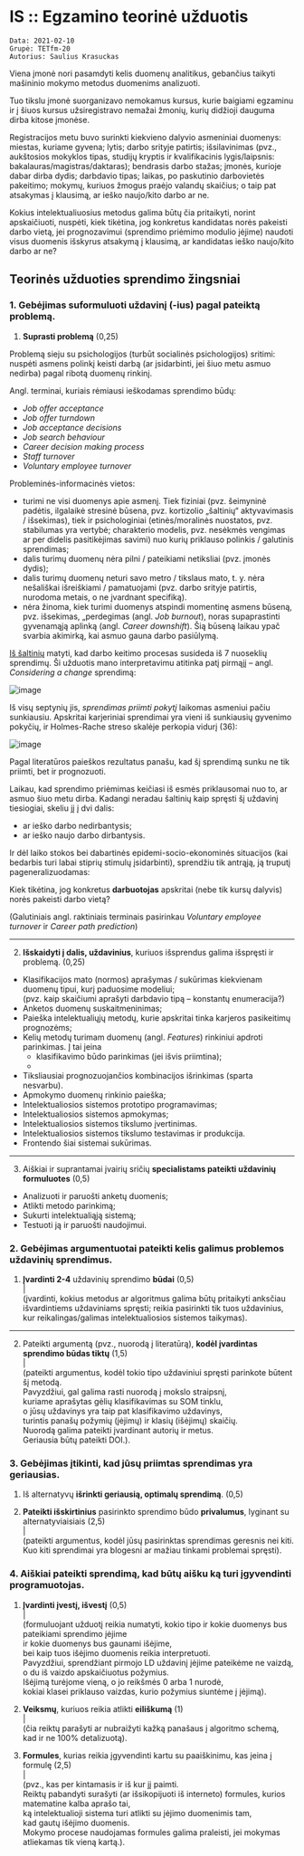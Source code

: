 
# IS :: Egzamino teorinė užduotis

`Data: 2021-02-10`  
`Grupė: TETfm-20`  
`Autorius: Saulius Krasuckas`  

Viena įmonė nori pasamdyti kelis duomenų analitikus, gebančius taikyti mašininio mokymo metodus duomenims analizuoti. 

Tuo tikslu įmonė suorganizavo nemokamus kursus, kurie baigiami egzaminu ir į šiuos kursus užsiregistravo nemažai žmonių, kurių didžioji dauguma dirba kitose įmonėse. 

Registracijos metu buvo surinkti kiekvieno dalyvio asmeniniai duomenys: 
miestas, kuriame gyvena; 
lytis; 
darbo srityje patirtis; 
išsilavinimas (pvz.,
 aukštosios mokyklos tipas,
 studijų kryptis ir
 kvalifikacinis lygis/laipsnis: bakalauras/magistras/daktaras); 
bendrasis darbo stažas; 
įmonės, kurioje dabar dirba dydis; 
darbdavio tipas; 
laikas, po paskutinio darbovietės pakeitimo; 
mokymų, kuriuos žmogus praėjo valandų skaičius; 
o taip pat atsakymas į klausimą, ar ieško naujo/kito darbo ar ne.

Kokius intelektualiuosius metodus galima būtų čia pritaikyti, norint apskaičiuoti, nuspėti, kiek tikėtina, jog konkretus kandidatas norės pakeisti darbo vietą, jei prognozavimui (sprendimo priėmimo modulio įėjime) naudoti visus duomenis išskyrus atsakymą į klausimą, ar kandidatas ieško naujo/kito darbo ar ne?

## Teorinės užduoties sprendimo žingsniai

### 1. Gebėjimas suformuluoti uždavinį (-ius) pagal pateiktą problemą.

  1. **Suprasti problemą**  (0,25)  
  
Problemą sieju su psichologijos (turbūt socialinės psichologijos) sritimi: nuspėti asmens polinkį keisti darbą (ar įsidarbinti, jei šiuo metu asmuo nedirba) pagal ribotą duomenų rinkinį. 

Angl. terminai, kuriais rėmiausi ieškodamas sprendimo būdų:

* _Job offer acceptance_
* _Job offer turndown_
* _Job acceptance decisions_
* _Job search behaviour_
* _Career decision making process_
* _Staff turnover_
* _Voluntary employee turnover_

Probleminės-informacinės vietos:

* turimi ne visi duomenys apie asmenį. Tiek fiziniai (pvz. šeimyninė padėtis, ilgalaikė stresinė būsena, pvz. kortizolio „šaltinių“ aktyvavimasis / išsekimas), tiek ir psichologiniai (etinės/moralinės nuostatos, pvz. stabilumas yra vertybė; charakterio modelis, pvz. nesėkmės vengimas ar per didelis pasitikėjimas savimi) nuo kurių priklauso polinkis / galutinis sprendimas;
* dalis turimų duomenų nėra pilni / pateikiami netiksliai (pvz. įmonės dydis);
* dalis turimų duomenų neturi savo metro / tikslaus mato, t. y. nėra nešališkai išreiškiami / pamatuojami (pvz. darbo srityje patirtis, nurodoma metais, o ne įvardnant specifiką).
* nėra žinoma, kiek turimi duomenys atspindi momentinę asmens būseną, pvz. išsekimas, „perdegimas (angl. _Job burnout_), noras supaprastinti gyvenamąją aplinką (angl. _Career downshift_). Šią būseną laikau ypač svarbia akimirką, kai asmuo gauna darbo pasiūlymą.

[Iš šaltinių](https://www.indeed.com/lead/science-behind-job-search) matyti, kad darbo keitimo procesas susideda iš 7 nuoseklių sprendimų. Ši užduotis mano interpretavimu atitinka patį pirmąjį – angl. _Considering a change_ sprendimą:

![image](https://user-images.githubusercontent.com/74717106/107552178-cb6f2200-6bdb-11eb-8139-f0bfba2ed833.png)

Iš visų septynių jis, *sprendimas priimti pokytį* laikomas asmeniui pačiu sunkiausiu. Apskritai karjeriniai sprendimai yra vieni iš sunkiausių gyvenimo pokyčių, ir Holmes-Rache streso skalėje perkopia vidurį (36):

![image](https://user-images.githubusercontent.com/74717106/107552209-d45ff380-6bdb-11eb-980c-591d8edb205b.png)

Pagal literatūros paieškos rezultatus panašu, kad šį sprendimą sunku ne tik priimti, bet ir prognozuoti.

Laikau, kad sprendimo priėmimas keičiasi iš esmės priklausomai nuo to, ar asmuo šiuo metu dirba. Kadangi neradau šaltinių kaip spręsti šį uždavinį tiesiogiai, skeliu jį į dvi dalis:

* ar ieško darbo nedirbantysis;
* ar ieško naujo darbo dirbantysis.

Ir dėl laiko stokos bei dabartinės epidemi-socio-ekonominės situacijos (kai bedarbis turi labai stiprių stimulų įsidarbinti), sprendžiu tik antrąją, ją truputį pageneralizuodamas:

Kiek tikėtina, jog konkretus **darbuotojas** apskritai (nebe tik kursų dalyvis) norės pakeisti darbo vietą?

(Galutiniais angl. raktiniais terminais pasirinkau _Voluntary employee turnover_ ir _Career path prediction_)

---
  2. **Išskaidyti į dalis, uždavinius**, kuriuos išsprendus galima išspręsti ir problemą.  (0,25)

* Klasifikacijos mato (normos) aprašymas / sukūrimas kiekvienam duomenų tipui, kurį paduosime modeliui;  
  (pvz. kaip skaičiumi aprašyti darbdavio tipą – konstantų enumeracija?)
* Anketos duomenų suskaitmeninimas;
* Paieška intelektualiųjų metodų, kurie apskritai tinka karjeros pasikeitimų prognozėms;
* Kelių metodų turimam duomenų (angl. _Features_) rinkiniui apdroti parinkimas. Į tai įeina
  * klasifikavimo būdo parinkimas (jei išvis priimtina);
  * 
* Tiksliausiai prognozuojančios kombinacijos išrinkimas (sparta nesvarbu).
* Apmokymo duomenų rinkinio paieška;
* Intelektualiosios sistemos prototipo programavimas;
* Intelektualiosios sistemos apmokymas;
* Intelektualiosios sistemos tikslumo įvertinimas.
* Intelektualiosios sistemos tikslumo testavimas ir produkcija.
* Frontendo šiai sistemai sukūrimas.

---
  3. Aiškiai ir suprantamai įvairių sričių **specialistams pateikti uždavinių formuluotes**  (0,5)  

* Analizuoti ir paruošti anketų duomenis;
* Atlikti metodo parinkimą;
* Sukurti intelektualiąją sistemą;
* Testuoti ją ir paruošti naudojimui.

### 2. Gebėjimas argumentuotai pateikti kelis galimus problemos uždavinių sprendimus.

  1. **Įvardinti 2-4** uždavinių sprendimo **būdai**  (0,5)  
  |  
  (įvardinti, kokius metodus ar algoritmus galima būtų pritaikyti anksčiau išvardintiems uždaviniams spręsti; 
   reikia pasirinkti tik tuos uždavinius, kur reikalingas/galimas intelektualiosios sistemos taikymas).  



---
  2. Pateikti argumentą (pvz., nuorodą į literatūrą), **kodėl įvardintas sprendimo būdas tiktų**  (1,5)  
  |  
  (pateikti argumentus, kodėl tokio tipo uždaviniui spręsti parinkote būtent šį metodą.  
   Pavyzdžiui, gal galima rasti nuorodą į mokslo straipsnį,  
   kuriame aprašytas gėlių klasifikavimas su SOM tinklu,  
   o jūsų uždavinys yra taip pat klasifikavimo uždavinys,  
   turintis panašų požymių (įėjimų) ir klasių (išėjimų) skaičių.  
   Nuorodą galima pateikti įvardinant autorių ir metus.  
   Geriausia būtų pateikti DOI.).  

### 3. Gebėjimas įtikinti, kad jūsų priimtas sprendimas yra geriausias.

  1. Iš alternatyvų **išrinkti geriausią, optimalų sprendimą**.  (0,5)

  2. **Pateikti išskirtinius** pasirinkto sprendimo būdo **privalumus**, lyginant su alternatyviaisiais  (2,5)  
  |  
  (pateikti argumentus, kodėl jūsų pasirinktas sprendimas geresnis nei kiti.  
   Kuo kiti sprendimai yra blogesni ar mažiau tinkami problemai spręsti).  

### 4. Aiškiai pateikti sprendimą, kad būtų aišku ką turi įgyvendinti programuotojas.

  1. **Įvardinti įvestį, išvestį**  (0,5)  
  |  
  (formuluojant užduotį reikia numatyti, kokio tipo ir kokie duomenys bus pateikiami sprendimo įėjime  
   ir kokie duomenys bus gaunami išėjime,  
   bei kaip tuos išėjimo duomenis reikia interpretuoti.  
   Pavyzdžiui, sprendžiant pirmojo LD uždavinį įėjime pateikėme ne vaizdą,  
   o du iš vaizdo apskaičiuotus požymius.  
   Išėjimą turėjome vieną, o jo reikšmės 0 arba 1 nurodė,  
   kokiai klasei priklauso vaizdas, kurio požymius siuntėme į įėjimą).  

  2. **Veiksmų**, kuriuos reikia atlikti **eiliškumą**  (1)  
  |  
  (čia reiktų parašyti ar nubraižyti kažką panašaus į algoritmo schemą, kad ir ne 100% detalizuotą).  
  
  3. **Formules**, kurias reikia įgyvendinti kartu su paaiškinimu, kas įeina į formulę  (2,5)  
  |  
  (pvz., kas per kintamasis ir iš kur jį paimti.  
   Reiktų pabandyti surašyti (ar išsikopijuoti iš interneto) formules, kurios matematine kalba aprašo tai,  
   ką intelektualioji sistema turi atlikti su įėjimo duomenimis tam,  
   kad gautų išėjimo duomenis.  
   Mokymo procese naudojamas formules galima praleisti, jei mokymas atliekamas tik vieną kartą.).  

<!--stackedit_data:
eyJoaXN0b3J5IjpbMTc5NTIwMTY1OSwtNDc3Mzg5Mzk5LC0xNT
A1OTg1MjEwLC05MzA2MTUwMTUsNjY4Njk0NzYsMTExNjE0NjEy
OSwtNTU3MDY3Njg5LC0xODc4ODY0OTkzLDcxMTkzODk5NSwxMT
gwOTQ2Njc1LDE5NTIwMzE5OTksLTExMjM4ODM5MzEsOTkyNjU2
MTExLC05MjUzODU2NjQsLTU1ODU0NzY3NSw5ODEzODI3NzIsLT
IzMzE1MjY4MywtNDU4NDAyMjIsOTQ2NDQ4MDA0LC03MDk0MDM0
ODldfQ==
-->